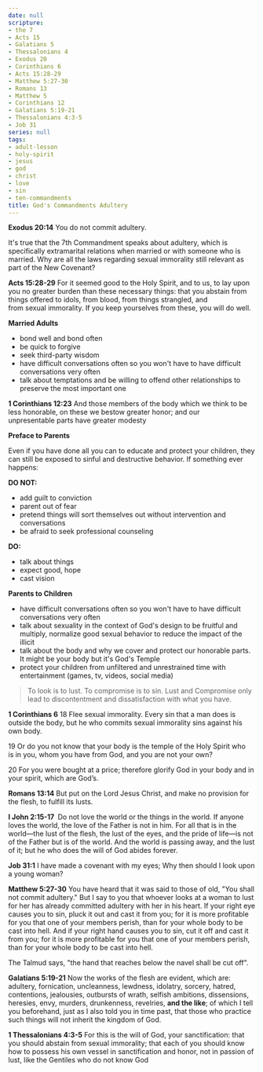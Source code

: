 ```yaml
---
date: null
scripture:
- the 7
- Acts 15
- Galatians 5
- Thessalonians 4
- Exodus 20
- Corinthians 6
- Acts 15:28-29
- Matthew 5:27-30
- Romans 13
- Matthew 5
- Corinthians 12
- Galatians 5:19-21
- Thessalonians 4:3-5
- Job 31
series: null
tags:
- adult-lesson
- holy-spirit
- jesus
- god
- christ
- love
- sin
- ten-commandments
title: God's Commandments Adultery
---
```



**Exodus 20:14**
You do not commit adultery.

It's true that the 7th Commandment speaks about adultery, which is specifically extramarital relations when married or with someone who is married. Why are all the laws regarding sexual immorality still relevant as part of the New Covenant?

**Acts 15:28-29**
For it seemed good to the Holy Spirit, and to us, to lay upon you no greater burden than these necessary things: that you abstain from things offered to idols, from blood, from things strangled, and from sexual immorality. If you keep yourselves from these, you will do well.

**Married Adults**
- bond well and bond often
- be quick to forgive
- seek third-party wisdom
- have difficult conversations often so you won't have to have difficult conversations very often
- talk about temptations and be willing to offend other relationships to preserve the most important one

**1 Corinthians 12:23**
And those members of the body which we think to be less honorable, on these we bestow greater honor; and our unpresentable parts have greater modesty

**Preface to Parents**

Even if you have done all you can to educate and protect your children, they can still be exposed to sinful and destructive behavior. If something ever happens:

**DO NOT:**

- add guilt to conviction
- parent out of fear
- pretend things will sort themselves out without intervention and conversations
- be afraid to seek professional counseling

**DO:**

- talk about things
- expect good, hope
- cast vision

**Parents to Children**

- have difficult conversations often so you won't have to have difficult conversations very often
- talk about sexuality in the context of God's design to be fruitful and multiply, normalize good sexual behavior to reduce the impact of the illicit
- talk about the body and why we cover and protect our honorable parts. It might be your body but it's God's Temple
- protect your children from unfiltered and unrestrained time with entertainment (games, tv, videos, social media)

> To look is to lust. To compromise is to sin. Lust and Compromise only lead to discontentment and dissatisfaction with what you have.

**1 Corinthians 6**
18 Flee sexual immorality. Every sin that a man does is outside the body, but he who commits sexual immorality sins against his own body. 

19 Or do you not know that your body is the temple of the Holy Spirit who is in you, whom you have from God, and you are not your own? 

20 For you were bought at a price; therefore glorify God in your body and in your spirit, which are God’s.

**Romans 13:14**
But put on the Lord Jesus Christ, and make no provision for the flesh, to fulfill its lusts.

**I John‬ ‭2:15-17‬ ‭**
Do not love the world or the things in the world. If anyone loves the world, the love of the Father is not in him. For all that is in the world—the lust of the flesh, the lust of the eyes, and the pride of life—is not of the Father but is of the world. And the world is passing away, and the lust of it; but he who does the will of God abides forever.

**Job 31:1**
I have made a covenant with my eyes; Why then should I look upon a young woman?

**Matthew 5:27-30**
You have heard that it was said to those of old, "You shall not commit adultery." But I say to you that whoever looks at a woman to lust for her has already committed adultery with her in his heart. If your right eye causes you to sin, pluck it out and cast it from you; for it is more profitable for you that one of your members perish, than for your whole body to be cast into hell. And if your right hand causes you to sin, cut it off and cast it from you; for it is more profitable for you that one of your members perish, than for your whole body to be cast into hell.

The Talmud says, "the hand that reaches below the navel shall be cut off".

**Galatians 5:19-21**
Now the works of the flesh are evident, which are: adultery, fornication, uncleanness, lewdness, idolatry, sorcery, hatred, contentions, jealousies, outbursts of wrath, selfish ambitions, dissensions, heresies, envy, murders, drunkenness, revelries, **and the like**; of which I tell you beforehand, just as I also told you in time past, that those who practice such things will not inherit the kingdom of God.

**1 Thessalonians 4:3-5**
For this is the will of God, your sanctification: that you should abstain from sexual immorality; that each of you should know how to possess his own vessel in sanctification and honor, not in passion of lust, like the Gentiles who do not know God